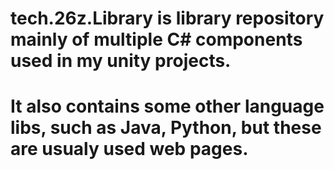 # tech.26z.Library is library repository mainly of multiple C# components used in my unity projects.
# It also contains some other language libs, such as Java, Python, but these are usualy used web pages. 

